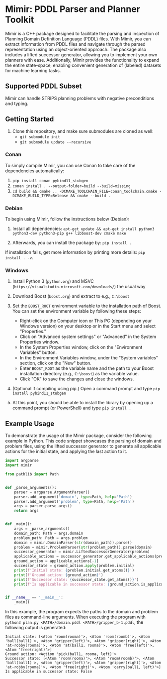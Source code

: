 # Mimir: PDDL Parser and Planner Toolkit

Mimir is a C++ package designed to facilitate the parsing and inspection of Planning Domain Definition Language (PDDL) files. With Mimir, you can extract  information from PDDL files and navigate through the parsed representation using an object-oriented approach. The package also includes a lifted successor generator, allowing you to implement your own planners with ease. Additionally, Mimir provides the functionality to expand the entire state-space, enabling convenient generation of (labeled) datasets for machine learning tasks.

## Supported PDDL Subset

Mimir can handle STRIPS planning problems with negative preconditions and typing.

## Getting Started

1. Clone this repository, and make sure submodules are cloned as well:
    - `git submodule init`
    - `git submodule update --recursive`

### Conan

To simply compile Mimir, you can use Conan to take care of the dependencies automatically:

1. `pip install conan pybind11_stubgen`
2. `conan install . --output-folder=build --build=missing`
3. `cd build && cmake .. -DCMAKE_TOOLCHAIN_FILE=conan_toolchain.cmake -DCMAKE_BUILD_TYPE=Release && cmake --build .`

### Debian

To begin using Mimir, follow the instructions below (Debian):

1. Install all dependencies: `apt-get update && apt-get install python3 python3-dev python3-pip g++ libboost-dev cmake make`

2. Afterwards, you can install the package by: `pip install .`

If installation fails, get more information by printing more details: `pip install . -v`.

### Windows

1. Install Python 3 (`python.org`) and MSVC (`https://visualstudio.microsoft.com/downloads/`) the usual way

2. Download Boost (`boost.org`) and extract to e.g., `C:\boost`

3. Set the `BOOST_ROOT` environment variable to the installation path of Boost. You can set the environment variable by following these steps:
    - Right-click on the Computer icon or This PC (depending on your Windows version) on your desktop or in the Start menu and select "Properties."
    - Click on "Advanced system settings" or "Advanced" in the System Properties window.
    - In the System Properties window, click on the "Environment Variables" button.
    - In the Environment Variables window, under the "System variables" section, click on the "New" button.
    - Enter `BOOST_ROOT` as the variable name and the path to your Boost installation directory (e.g., `C:\boost`) as the variable value.
    - Click "OK" to save the changes and close the windows.

4. (Optional if compiling using pip.) Open a command prompt and type `pip install pybind11_stubgen`

5. At this point, you should be able to install the library by opening up a command prompt (or PowerShell) and type `pip install .`

## Example Usage

To demonstrate the usage of the Mimir package, consider the following example in Python. This code snippet showcases the parsing of domain and problem files, using the lifted successor generator to generate all applicable actions for the initial state, and applying the last action to it.

```python
import argparse
import mimir

from pathlib import Path


def _parse_arguments():
    parser = argparse.ArgumentParser()
    parser.add_argument('domain', type=Path, help='Path')
    parser.add_argument('problem', type=Path, help='Path')
    args = parser.parse_args()
    return args


def _main():
    args = _parse_arguments()
    domain_path: Path = args.domain
    problem_path: Path = args.problem
    domain = mimir.DomainParser(str(domain_path)).parse()
    problem = mimir.ProblemParser(str(problem_path)).parse(domain)
    successor_generator = mimir.LiftedSuccessorGenerator(problem)
    applicable_actions = successor_generator.get_applicable_actions(problem.initial)
    ground_action = applicable_actions[-1]
    successor_state = ground_action.apply(problem.initial)
    print(f'Initial state: {problem.initial.get_atoms()}')
    print(f'Ground action: {ground_action}')
    print(f'Successor state: {successor_state.get_atoms()}')
    print(f'Is applicable in successor state: {ground_action.is_applicable(successor_state)}')


if __name__ == '__main__':
    _main()
```

In this example, the program expects the paths to the domain and problem files as command-line arguments. When executing the program with `python3 plan.py <PATH>/domain.pddl <PATH>/gripper_b-1.pddl`, the following output is generated:

```
Initial state: [<Atom 'room(rooma)'>, <Atom 'room(roomb)'>, <Atom 'ball(ball1)'>, <Atom 'gripper(left)'>, <Atom 'gripper(right)'>, <Atom 'at-robby(rooma)'>, <Atom 'at(ball1, rooma)'>, <Atom 'free(left)'>, <Atom 'free(right)'>]
Ground action: <Action 'pick(ball1, rooma, left)'>
Successor state: [<Atom 'room(rooma)'>, <Atom 'room(roomb)'>, <Atom 'ball(ball1)'>, <Atom 'gripper(left)'>, <Atom 'gripper(right)'>, <Atom 'at-robby(rooma)'>, <Atom 'free(right)'>, <Atom 'carry(ball1, left)'>]
Is applicable in successor state: False
```
